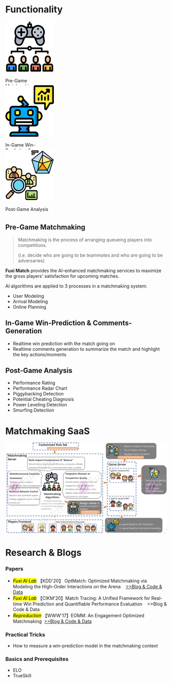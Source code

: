 <!--
 * @
 * 
 * @Author: Linxia GONG 巩琳霞 (linxiagong@gmail.com)
 * @Date: 2020-12-23 21:04:48
 * @LastEditors: Linxia GONG 巩琳霞
 * @LastEditTime: 2020-12-24 16:04:13
-->
# Functionality

<div class="flex-icon">
    <div style="max-width:30%;height:150pt;" onclick="location.href='#pre-game-matchmaking'">
        <img src="./assets/pics/icon-matchmaking.png" alt="icon-matchmaking" style="height:80%;"/>
        <p>Pre-Game Matchmaking</p>
    </div>
    <div style="max-width:30%;;height:150pt;" onclick="location.href='#in-game-win-prediction--comments-generation'">
        <img src="./assets/pics/icon-prediction.png" alt="icon-in-game" style="height:80%;"/>
        <p>In-Game Win-Prediction & Comments-Generation</p>
    </div>
    <div style="max-width:30%;;height:150pt;" onclick="location.href='#post-game-analysis'">
        <img src="./assets/pics/icon-analysis.png" alt="icon-post-game" style="height:80%;"/>
        <p>Post-Game Analysis</p>
    </div>
</div>


## Pre-Game Matchmaking
> Matchmaking is the process of arranging queueing players into competitions.
>
> (i.e. decide who are going to be teammates and who are going to be adversaries)

**Fuxi Match** provides the AI-enhanced matchmaking services to maximize the gross players' satisfaction for upcoming matches.

AI algorithms are applied to 3 processes in a matchmaking system:
- User Modeling
- Arrival Modeling
- Online Planning


## In-Game Win-Prediction & Comments-Generation
- Realtime win prediction with the match going on
- Realtime comments generation to summarize the match and highlight the key actions/moments

## Post-Game Analysis
- Performance Rating
- Performance Radar Chart
- Piggybacking Detection
- Potential Cheating Diagnosis
- Power Leveling Detection
- Smurfing Detection

# Matchmaking SaaS
![matchmaking_server](./assets/pics/matchmaking_server.png)

# Research & Blogs
### Papers
- <mark><em>Fuxi AI Lab</em></mark> 【KDD'20】 OptMatch: Optimized Matchmaking via Modeling the High-Order Interactions on the Arena &nbsp;&nbsp;&nbsp;[>>Blog & Code & Data](../OptMatch/)
- <mark><em>Fuxi AI Lab</em></mark> 【CIKM'20】Match Tracing: A Unified Framework for Real-time Win Prediction and Quantifiable Performance Evaluation &nbsp;&nbsp;&nbsp;>>Blog & Code & Data
- <mark><em>Reproduction</em></mark> 【WWW'17】EOMM: An Engagement Optimized Matchmaking &nbsp;[>>Blog & Code & Data](../EOMM/)

### Practical Tricks
- How to measure a win-prediction model in the matchmaking context

### Basics and Prerequisites
- ELO
- TrueSkill

